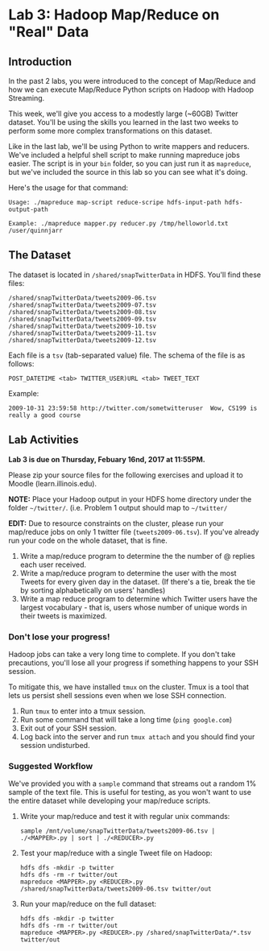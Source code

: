 # Lab 3: Hadoop Map/Reduce on "Real" Data

## Introduction
In the past 2 labs, you were introduced to the concept of Map/Reduce and how we can execute Map/Reduce Python scripts on Hadoop with Hadoop Streaming.

This week, we'll give you access to a modestly large (~60GB) Twitter dataset. You'll be using the skills you learned in the last two weeks to perform some more complex transformations on this dataset.

Like in the last lab, we'll be using Python to write mappers and reducers. We've included a helpful shell script to make running mapreduce jobs easier. The script is in your `bin` folder, so you can just run it as `mapreduce`, but we've included the source in this lab so you can see what it's doing.

Here's the usage for that command:

```
Usage: ./mapreduce map-script reduce-scripe hdfs-input-path hdfs-output-path

Example: ./mapreduce mapper.py reducer.py /tmp/helloworld.txt /user/quinnjarr
```

## The Dataset

The dataset is located in `/shared/snapTwitterData` in HDFS. You'll find these files: 

```
/shared/snapTwitterData/tweets2009-06.tsv
/shared/snapTwitterData/tweets2009-07.tsv
/shared/snapTwitterData/tweets2009-08.tsv
/shared/snapTwitterData/tweets2009-09.tsv
/shared/snapTwitterData/tweets2009-10.tsv
/shared/snapTwitterData/tweets2009-11.tsv
/shared/snapTwitterData/tweets2009-12.tsv
```

Each file is a `tsv` (tab-separated value) file. The schema of the file is as follows:

```
POST_DATETIME <tab> TWITTER_USER)URL <tab> TWEET_TEXT
```

Example:

```
2009-10-31 23:59:58	http://twitter.com/sometwitteruser	Wow, CS199 is really a good course
```
	
## Lab Activities
**Lab 3 is due on Thursday, Febuary 16nd, 2017 at 11:55PM.**

Please zip your source files for the following exercises and upload it to Moodle (learn.illinois.edu).

**NOTE:** Place your Hadoop output in your HDFS home directory under the folder `~/twitter/`. (i.e. Problem 1 output should map to `~/twitter/`

**EDIT:** Due to resource constraints on the cluster, please run your map/reduce jobs on only 1 twitter file (`tweets2009-06.tsv`). If you've already run your code on the whole dataset, that is fine.

1. Write a map/reduce program to determine the the number of @ replies each user received.
2. Write a map/reduce program to determine the user with the most Tweets for every given day in the dataset. (If there's a tie, break the tie by sorting alphabetically on users' handles)
3. Write a map reduce program to determine which Twitter users have the largest vocabulary - that is, users whose number of unique words in their tweets is maximized.

### Don't lose your progress!

Hadoop jobs can take a very long time to complete. If you don't take precautions, you'll lose all your progress if something happens to your SSH session.

To mitigate this, we have installed `tmux` on the cluster. Tmux is a tool that lets us persist shell sessions even when we lose SSH connection.

1. Run `tmux` to enter into a tmux session.
2. Run some command that will take a long time (`ping google.com`)
3. Exit out of your SSH session.
4. Log back into the server and run `tmux attach` and you should find your session undisturbed.

### Suggested Workflow

We've provided you with a `sample` command that streams out a random 1% sample of the text file. This is useful for testing, as you won't want to use the entire dataset while developing your map/reduce scripts.

1. Write your map/reduce and test it with regular unix commands:

	```
	sample /mnt/volume/snapTwitterData/tweets2009-06.tsv | ./<MAPPER>.py | sort | ./<REDUCER>.py
	```

2. Test your map/reduce with a single Tweet file on Hadoop:

	```
	hdfs dfs -mkdir -p twitter
	hdfs dfs -rm -r twitter/out
	mapreduce <MAPPER>.py <REDUCER>.py /shared/snapTwitterData/tweets2009-06.tsv twitter/out
	```
	
3. Run your map/reduce on the full dataset:
	```
	hdfs dfs -mkdir -p twitter
	hdfs dfs -rm -r twitter/out
	mapreduce <MAPPER>.py <REDUCER>.py /shared/snapTwitterData/*.tsv twitter/out
	```
